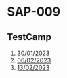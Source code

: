 # SAP-009

## TestCamp
1. [30/01/2023](https://youtu.be/BJhxRZrrsMI)
2. [06/02/2023](https://youtu.be/znIF7QmcCLQ)
3. [13/02/2023](https://youtu.be/ot3u490Ge-o)